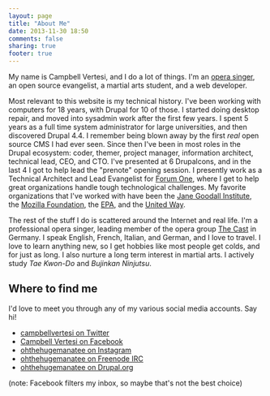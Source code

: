 ```yaml
---
layout: page
title: "About Me"
date: 2013-11-30 18:50
comments: false 
sharing: true
footer: true
---
```


My name is Campbell Vertesi, and I do a lot of things. I'm an [opera singer](http://thecastmusic.com/), an open source evangelist, a martial arts student, and a web developer.

Most relevant to this website is my technical history. I've been working with computers for 18 years, with Drupal for 10 of those. I started doing desktop repair, and moved into sysadmin work after the first few years. I spent 5 years as a full time system administrator for large universities, and then discovered Drupal 4.4. I remember being blown away by the first *real* open source CMS I had ever seen. Since then I've been in most roles in the Drupal ecosystem: coder, themer, project manager, information architect, technical lead, CEO, and CTO. I've presented at 6 Drupalcons, and in the last 4 I got to help lead the "prenote" opening session. I presently work as a Technical Architect and Lead Evangelist for [Forum One](http://forumone.com "Forum One"), where I get to help great organizations handle tough technological challenges. My favorite organizations that I've worked with have been the [Jane Goodall Institute](http://www.janegoodall.org/ "Jane Goodall Institute"), the [Mozilla Foundation](https://www.mozilla.org/ "Mozilla Foundation"), the [EPA](http://epa.org "the EPA"), and the [United Way](http://unitedway.org "United Way").

The rest of the stuff I do is scattered around the Internet and real life. I'm a professional opera singer, leading member of the opera group [The Cast](http://the-cast.de "The Cast") in Germany. I speak English, French, Italian, and German, and I love to travel. I love to learn anything new, so I get hobbies like most people get colds, and for just as long. I also nurture a long term interest in martial arts. I actively study *Tae Kwon-Do* and *Bujinkan Ninjutsu*.

Where to find me
----------------

I'd love to meet you through any of my various social media accounts. Say hi!

* [campbellvertesi on Twitter](https://twitter.com/campbellvertesi "Campbell.Vertesi on Twitter")
* [Campbell Vertesi on Facebook](https://www.facebook.com/campbell.vertesi "Campbell Vertesi on Facebook")
* [ohthehugemanatee on Instagram](http://instagram.com/ohthehugemanatee "ohthehugemanatee on Instagram")
* [ohthehugemanatee on Freenode IRC](irc://chat.freenode.net:6667/ "Freenode IRC")
* [ohthehugemanatee on Drupal.org](https://drupal.org/user/35488 "ohthehugemanatee on Drupal.org")

(note: Facebook filters my inbox, so maybe that's not the best choice)
